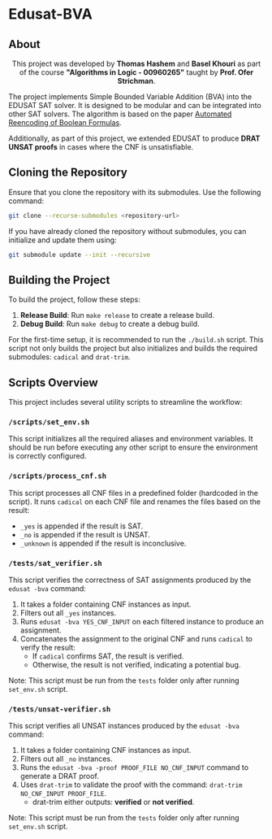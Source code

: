 # Edusat-BVA

## About

<div id="top" align="center">

This project was developed by **Thomas Hashem** and **Basel Khouri** as part of the course **"Algorithms in Logic - 00960265"** taught by **Prof. Ofer Strichman**.

</div>

The project implements Simple Bounded Variable Addition (BVA) into the EDUSAT SAT solver. It is designed to be modular and can be integrated into other SAT solvers. The algorithm is based on the paper [Automated Reencoding of Boolean Formulas](https://research.ibm.com/haifa/conferences/hvc2012/papers/paper16.pdf).

Additionally, as part of this project, we extended EDUSAT to produce **DRAT UNSAT proofs** in cases where the CNF is unsatisfiable.

## Cloning the Repository

Ensure that you clone the repository with its submodules. Use the following command:

```bash
git clone --recurse-submodules <repository-url>
```

If you have already cloned the repository without submodules, you can initialize and update them using:

```bash
git submodule update --init --recursive
```

## Building the Project

To build the project, follow these steps:

1. **Release Build**: Run `make release` to create a release build.
2. **Debug Build**: Run `make debug` to create a debug build.

For the first-time setup, it is recommended to run the `./build.sh` script. This script not only builds the project but also initializes and builds the required submodules: `cadical` and `drat-trim`.

## Scripts Overview

This project includes several utility scripts to streamline the workflow:

### `/scripts/set_env.sh`
This script initializes all the required aliases and environment variables. It should be run before executing any other script to ensure the environment is correctly configured.

### `/scripts/process_cnf.sh`
This script processes all CNF files in a predefined folder (hardcoded in the script). It runs `cadical` on each CNF file and renames the files based on the result:
- `_yes` is appended if the result is SAT.
- `_no` is appended if the result is UNSAT.
- `_unknown` is appended if the result is inconclusive.

### `/tests/sat_verifier.sh`
This script verifies the correctness of SAT assignments produced by the `edusat -bva` command:
1. It takes a folder containing CNF instances as input.
2. Filters out all `_yes` instances.
3. Runs `edusat -bva YES_CNF_INPUT` on each filtered instance to produce an assignment.
4. Concatenates the assignment to the original CNF and runs `cadical` to verify the result:
   - If `cadical` confirms SAT, the result is verified.
   - Otherwise, the result is not verified, indicating a potential bug.

Note: This script must be run from the `tests` folder only after running `set_env.sh` script.

### `/tests/unsat-verifier.sh`
This script verifies all UNSAT instances produced by the `edusat -bva` command:
1. It takes a folder containing CNF instances as input.
2. Filters out all `_no` instances.
3. Runs the `edusat -bva -proof PROOF_FILE NO_CNF_INPUT` command to generate a DRAT proof.
4. Uses `drat-trim` to validate the proof with the command: `drat-trim NO_CNF_INPUT PROOF_FILE`.
   - drat-trim either outputs: **verified** or **not verified**.

Note: This script must be run from the `tests` folder only after running `set_env.sh` script.